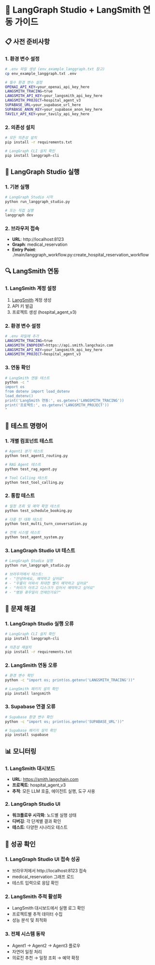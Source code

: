 # 🚀 LangGraph Studio + LangSmith 연동 가이드

## 📋 사전 준비사항

### 1. 환경 변수 설정
```bash
# .env 파일 생성 (env_example_langgraph.txt 참고)
cp env_example_langgraph.txt .env

# 필수 환경 변수 설정
OPENAI_API_KEY=your_openai_api_key_here
LANGSMITH_TRACING=true
LANGSMITH_API_KEY=your_langsmith_api_key_here
LANGSMITH_PROJECT=hospital_agent_v3
SUPABASE_URL=your_supabase_url_here
SUPABASE_ANON_KEY=your_supabase_anon_key_here
TAVILY_API_KEY=your_tavily_api_key_here
```

### 2. 의존성 설치
```bash
# 모든 의존성 설치
pip install -r requirements.txt

# LangGraph CLI 설치 확인
pip install langgraph-cli
```

## 🎯 LangGraph Studio 실행

### 1. 기본 실행
```bash
# LangGraph Studio 시작
python run_langgraph_studio.py

# 또는 직접 실행
langgraph dev
```

### 2. 브라우저 접속
- **URL**: http://localhost:8123
- **Graph**: medical_reservation
- **Entry Point**: ./main/langgraph_workflow.py:create_hospital_reservation_workflow

## 🔍 LangSmith 연동

### 1. LangSmith 계정 설정
1. [LangSmith](https://smith.langchain.com) 계정 생성
2. API 키 발급
3. 프로젝트 생성 (hospital_agent_v3)

### 2. 환경 변수 설정
```bash
# .env 파일에 추가
LANGSMITH_TRACING=true
LANGSMITH_ENDPOINT=https://api.smith.langchain.com
LANGSMITH_API_KEY=your_langsmith_api_key_here
LANGSMITH_PROJECT=hospital_agent_v3
```

### 3. 연동 확인
```bash
# LangSmith 연동 테스트
python -c "
import os
from dotenv import load_dotenv
load_dotenv()
print('LangSmith 연동:', os.getenv('LANGSMITH_TRACING'))
print('프로젝트:', os.getenv('LANGSMITH_PROJECT'))
"
```

## 🧪 테스트 명령어

### 1. 개별 컴포넌트 테스트
```bash
# Agent1 분기 테스트
python test_agent1_routing.py

# RAG Agent 테스트
python test_rag_agent.py

# Tool Calling 테스트
python test_tool_calling.py
```

### 2. 통합 테스트
```bash
# 일정 조회 및 예약 확정 테스트
python test_schedule_booking.py

# 다중 턴 대화 테스트
python test_multi_turn_conversation.py

# 전체 시스템 테스트
python test_agent_system.py
```

### 3. LangGraph Studio UI 테스트
```bash
# LangGraph Studio 실행
python run_langgraph_studio.py

# 브라우저에서 테스트:
# - "안녕하세요, 예약하고 싶어요"
# - "무릎이 아파서 최대한 빨리 예약하고 싶어요"
# - "허리가 아프고 디스크가 있어서 예약하고 싶어요"
# - "병원 휴무일이 언제인가요?"
```

## 🔧 문제 해결

### 1. LangGraph Studio 실행 오류
```bash
# LangGraph CLI 설치 확인
pip install langgraph-cli

# 의존성 재설치
pip install -r requirements.txt
```

### 2. LangSmith 연동 오류
```bash
# 환경 변수 확인
python -c "import os; print(os.getenv('LANGSMITH_TRACING'))"

# LangSmith 패키지 설치 확인
pip install langsmith
```

### 3. Supabase 연결 오류
```bash
# Supabase 환경 변수 확인
python -c "import os; print(os.getenv('SUPABASE_URL'))"

# Supabase 패키지 설치 확인
pip install supabase
```

## 📊 모니터링

### 1. LangSmith 대시보드
- **URL**: https://smith.langchain.com
- **프로젝트**: hospital_agent_v3
- **추적**: 모든 LLM 호출, 에이전트 실행, 도구 사용

### 2. LangGraph Studio UI
- **워크플로우 시각화**: 노드별 실행 상태
- **디버깅**: 각 단계별 결과 확인
- **테스트**: 다양한 시나리오 테스트

## 🎉 성공 확인

### 1. LangGraph Studio UI 접속 성공
- 브라우저에서 http://localhost:8123 접속
- medical_reservation 그래프 로드
- 테스트 입력으로 응답 확인

### 2. LangSmith 추적 활성화
- LangSmith 대시보드에서 실행 로그 확인
- 프로젝트별 추적 데이터 수집
- 성능 분석 및 최적화

### 3. 전체 시스템 동작
- Agent1 → Agent2 → Agent3 플로우
- 자연어 일정 처리
- 의료진 추천 → 일정 조회 → 예약 확정
